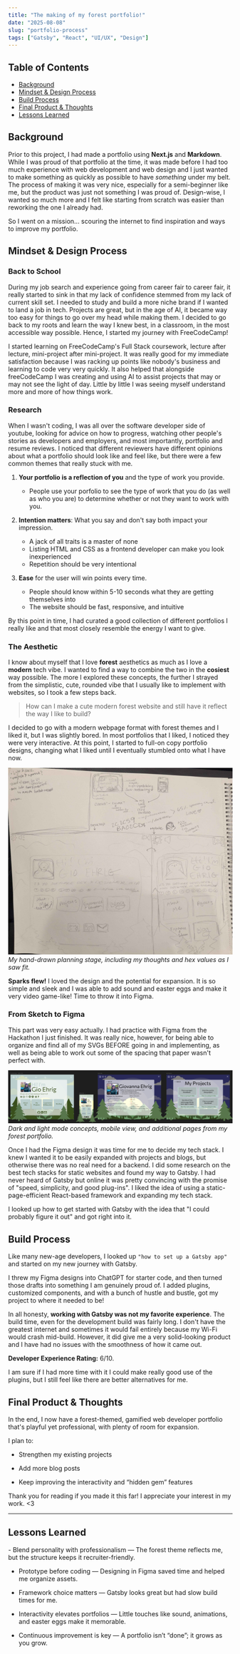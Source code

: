 ```yaml
---
title: "The making of my forest portfolio!"
date: "2025-08-08"
slug: "portfolio-process"
tags: ["Gatsby", "React", "UI/UX", "Design"]
---
```


## Table of Contents
- [Background](#background)
- [Mindset & Design Process](#mindset-design-process)
- [Build Process](#process)
- [Final Product & Thoughts](#final-product-thoughts)
- [Lessons Learned](#lessons-learned)


<!-- ## Background -->
<h2 id="background">Background</h2>

Prior to this project, I had made a portfolio using **Next.js** and **Markdown**. While I was proud of that portfolio at the time, it was made before I had too much experience with web development and web design and I just wanted to make something as quickly as possible to have *something* under my belt. The process of making it was very nice, especially for a semi-beginner like me, but the product was just not something I was proud of. Design-wise, I wanted so much more and I felt like starting from scratch was easier than reworking the one I already had. 

So I went on a mission... scouring the internet to find inspiration and ways to improve my portfolio.

<h2 id="mindset-design-process">Mindset & Design Process</h2>

### Back to School 

During my job search and experience going from career fair to career fair, it really started to sink in that my lack of confidence stemmed from my lack of current skill set. I needed to study and build a more niche brand if I wanted to land a job in tech. Projects are great, but in the age of AI, it became way too easy for things to go over my head while making them. I decided to go back to my roots and learn the way I knew best, in a classroom, in the most accessible way possible. Hence, I started my journey with FreeCodeCamp! 

I started learning on FreeCodeCamp's Full Stack coursework, lecture after lecture, mini-project after mini-project. It was really good for my immediate satisfaction because I was racking up points like nobody's business and learning to code very very quickly. It also helped that alongside freeCodeCamp I was creating and using AI to assist projects that may or may not see the light of day. Little by little I was seeing myself understand more and more of how things work. 


### Research

When I wasn't coding, I was all over the software developer side of youtube, looking for advice on how to progress, watching other people's stories as developers and employers, and most importantly, portfolio and resume reviews. I noticed that different reviewers have different opinions about what a portfolio should look like and feel like, but there were a few common themes that really stuck with me.

1. **Your portfolio is a reflection of you** and the type of work you provide.
    - People use your porfolio to see the type of work that you do (as well as who you are) to determine whether or not they want to work with you.

2. **Intention matters**: What you say and don't say both impact your impression.
    - A jack of all traits is a master of none
    - Listing HTML and CSS as a frontend developer can make you look inexperienced
    - Repetition should be very intentional

3. **Ease** for the user will win points every time.
    - People should know within 5-10 seconds what they are getting themselves into
    - The website should be fast, responsive, and intuitive

By this point in time, I had curated a good collection of different portfolios I really like and that most closely resemble the energy I want to give. 

### The Aesthetic

I know about myself that I love **forest** aesthetics as much as I love a **modern** tech vibe. I wanted to find a way to combine the two in the **cosiest** way possible. The more I explored these concepts, the further I strayed from the simplistic, cute, rounded vibe that I usually like to implement with websites, so I took a few steps back. 

> How can I make a cute modern forest website and still have it reflect the way I like to build? 

I decided to go with a modern webpage format with forest themes and I liked it, but I was slightly bored. In most portfolios that I liked, I noticed they were very interactive. At this point, I started to full-on copy portfolio designs, changing what I liked until I eventually stumbled onto what I have now.

![Hand-Drawn Designs](../../src/images/blogs/portfolio-process/HandDrawn-FP-Design.jpg)  
*My hand-drawn planning stage, including my thoughts and hex values as I saw fit.*


**Sparks flew!** I loved the design and the potential for expansion. It is so simple and sleek and I was able to add sound and easter eggs and make it very video game-like! Time to throw it into Figma. 

### From Sketch to Figma

This part was very easy actually. I had practice with Figma from the Hackathon I just finished. It was really nice, however, for being able to organize and find all of my SVGs BEFORE going in and implementing, as well as being able to work out some of the spacing that paper wasn't perfect with. 

![Figma Designs](../../src/images/blogs/portfolio-process/FigmaDesigns-FP.png)  
*Dark and light mode concepts, mobile view, and additional pages from my forest portfolio.*


Once I had the Figma design it was time for me to decide my tech stack. I knew I wanted it to be easily expanded with projects and blogs, but otherwise there was no real need for a backend. I did some research on the best tech stacks for static websites and found my way to Gatsby. I had never heard of Gatsby but online it was pretty convincing with the promise of "speed, simplicity, and good plug-ins". I liked the idea of using a static-page-efficient React-based framework and expanding my tech stack.

I looked up how to get started with Gatsby with the idea that "I could probably figure it out" and got right into it. 

<h2 id="process"> Build Process</h2>

Like many new-age developers, I looked up ```"how to set up a Gatsby app"``` and started on my new journey with Gatsby. 

I threw my Figma designs into ChatGPT for starter code, and then turned those drafts into something I am genuinely proud of. I added plugins, customized components, and with a bunch of hustle and bustle, got my project to where it needed to be!

In all honesty, **working with Gatsby was not my favorite experience**. The build time, even for the development build was fairly long. I don't have the greatest internet and sometimes it would fail entirely because my Wi-Fi would crash mid-build. However, it did give me a very solid-looking product and I have had no issues with the smoothness of how it came out. 

**Developer Experience Rating:** 6/10. 

I am sure if I had more time with it I could make really good use of the plugins, but I still feel like there are better alternatives for me. 

<h2 id="final-product-thoughts">Final Product & Thoughts</h2>

In the end, I now have a forest-themed, gamified web developer portfolio that's playful yet professional, with plenty of room for expansion.

I plan to:

- Strengthen my existing projects

- Add more blog posts

- Keep improving the interactivity and “hidden gem” features

Thank you for reading if you made it this far! I appreciate your interest in my work. <3


---
<h2 id="lessons-learned">Lessons Learned</h2>
- Blend personality with professionalism — The forest theme reflects me, but the structure keeps it recruiter-friendly.

- Prototype before coding — Designing in Figma saved time and helped me organize assets.

- Framework choice matters — Gatsby looks great but had slow build times for me.

- Interactivity elevates portfolios — Little touches like sound, animations, and easter eggs make it memorable.

- Continuous improvement is key — A portfolio isn’t “done”; it grows as you grow.
